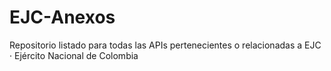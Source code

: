 # EJC-Anexos
Repositorio listado para todas las APIs pertenecientes o relacionadas a EJC · Ejército Nacional de Colombia

